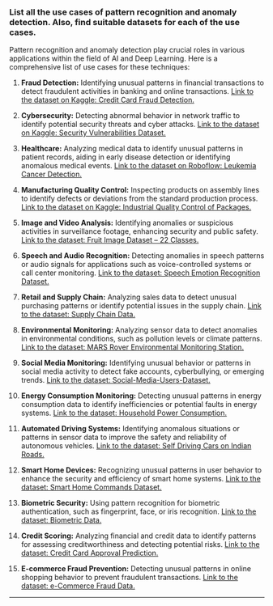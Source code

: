 ### **List all the use cases of pattern recognition and anomaly detection. Also, find suitable datasets for each of the use cases.**

Pattern recognition and anomaly detection play crucial roles in various applications within the field of AI and Deep Learning. Here is a comprehensive list of use cases for these techniques:

1. **Fraud Detection:** Identifying unusual patterns in financial transactions to detect fraudulent activities in banking and online transactions. [Link to the dataset on Kaggle: Credit Card Fraud Detection.](https://www.kaggle.com/datasets/nelgiriyewithana/credit-card-fraud-detection-dataset-2023)
    
2. **Cybersecurity:** Detecting abnormal behavior in network traffic to identify potential security threats and cyber attacks. [Link to the dataset on Kaggle: Security Vulnerabilities Dataset.](https://www.kaggle.com/datasets/ighoshsubho/security-vulnerabilities-dataset)
    
3. **Healthcare:** Analyzing medical data to identify unusual patterns in patient records, aiding in early disease detection or identifying anomalous medical events. [Link to the dataset on Roboflow: Leukemia Cancer Detection.](https://universe.roboflow.com/custom-yolov5-o0hdb/leukemia-cancer-detection)
    
4. **Manufacturing Quality Control:** Inspecting products on assembly lines to identify defects or deviations from the standard production process. [Link to the dataset on Kaggle: Industrial Quality Control of Packages.](https://www.kaggle.com/christianvorhemus/industrial-quality-control-of-packages/metadata)
    
5. **Image and Video Analysis:** Identifying anomalies or suspicious activities in surveillance footage, enhancing security and public safety. [Link to the dataset: Fruit Image Dataset – 22 Classes.](https://www.kaggle.com/datasets/mdsagorahmed/fruit-image-dataset-22-classes)
    
6. **Speech and Audio Recognition:** Detecting anomalies in speech patterns or audio signals for applications such as voice-controlled systems or call center monitoring. [Link to the dataset: Speech Emotion Recognition Dataset.](https://www.kaggle.com/datasets/tapakah68/emotions-on-audio-dataset)
    
7. **Retail and Supply Chain:** Analyzing sales data to detect unusual purchasing patterns or identify potential issues in the supply chain. [Link to the dataset: Supply Chain Data.](https://www.kaggle.com/datasets/laurinbrechter/supply-chain-data)
    
8. **Environmental Monitoring:** Analyzing sensor data to detect anomalies in environmental conditions, such as pollution levels or climate patterns. [Link to the dataset: MARS Rover Environmental Monitoring Station.](https://www.kaggle.com/datasets/deepcontractor/mars-rover-environmental-monitoring-station)
    
9. **Social Media Monitoring:** Identifying unusual behavior or patterns in social media activity to detect fake accounts, cyberbullying, or emerging trends. [Link to the dataset: Social-Media-Users-Dataset.](https://www.kaggle.com/datasets/arindamsahoo/social-media-users)
    
10. **Energy Consumption Monitoring:** Detecting unusual patterns in energy consumption data to identify inefficiencies or potential faults in energy systems. [Link to the dataset: Household Power Consumption.](https://data.world/databeats/household-power-consumption)
    
11. **Automated Driving Systems:** Identifying anomalous situations or patterns in sensor data to improve the safety and reliability of autonomous vehicles. [Link to the dataset: Self Driving Cars on Indian Roads.](https://www.kaggle.com/datasets/ananduthaman/self-driving-car-on-indian-roads)
    
12. **Smart Home Devices:** Recognizing unusual patterns in user behavior to enhance the security and efficiency of smart home systems. [Link to the dataset: Smart Home Commands Dataset.](https://www.kaggle.com/bouweceunen/smart-home-commands-dataset/code)
    
13. **Biometric Security:** Using pattern recognition for biometric authentication, such as fingerprint, face, or iris recognition. [Link to the dataset: Biometric Data.](https://www.kaggle.com/jintuch/biometric-data)
    
14. **Credit Scoring:** Analyzing financial and credit data to identify patterns for assessing creditworthiness and detecting potential risks. [Link to the dataset: Credit Card Approval Prediction.](https://mgty398.com/project-report-on-credit-card-approval-system)
    
15. **E-commerce Fraud Prevention:** Detecting unusual patterns in online shopping behavior to prevent fraudulent transactions. [Link to the dataset: e-Commerce Fraud Data.](https://www.kaggle.com/datasets/aryanrastogi7767/ecommerce-fraud-data)
---- 
